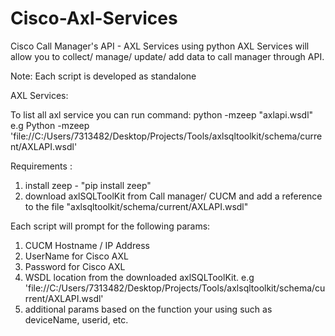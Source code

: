 # Cisco-Axl-Services
 
Cisco Call Manager's API - AXL Services using python
AXL Services will allow you to collect/ manage/ update/ add data to call manager through API.

Note: Each script is developed as standalone 

AXL Services:

To list all axl service you can run command: python -mzeep "axlapi.wsdl"
e.g Python -mzeep 'file://C:/Users/7313482/Desktop/Projects/Tools/axlsqltoolkit/schema/current/AXLAPI.wsdl'

Requirements :

1. install zeep - "pip install zeep"
2. download axlSQLToolKit from Call manager/ CUCM and add a reference to the file "axlsqltoolkit/schema/current/AXLAPI.wsdl"

Each script will prompt for the following params:

1. CUCM Hostname / IP Address
2. UserName for Cisco AXL
3. Password for Cisco AXL
4. WSDL location from the downloaded axlSQLToolKit. 
e.g 'file://C:/Users/7313482/Desktop/Projects/Tools/axlsqltoolkit/schema/current/AXLAPI.wsdl'
5. additional params based on the function your using such as deviceName, userid, etc.
